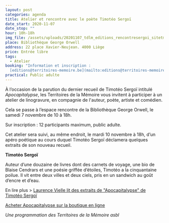 ```yaml
---
layout: post
categories: agenda
title: Atelier et rencontre avec le poète Timotéo Sergoï
date_start: 2020-11-07
date_stop: ""
hour: 10h-18h
img_file: /assets/uploads/20201107_tdlm_editions_rencontresergoi_sitetm.jpg
place: Bibliothèque George Orwell
address: 22 place Xavier-Neujean. 4000 Liège
price: Entrée libre
tags:
  - Atelier
booking: "Information et inscription :
  [editions@territoires-memoire.be](mailto:editions@territoires-memoire.be)"
practical: Public adulte
---
```

À l’occasion de la parution du dernier recueil de Timotéo Sergoï intitulé *Apocapitalypse*, les Territoires de la Mémoire vous invitent à participer à un atelier de linogravure, en compagnie de l'auteur, poète, artiste et comédien.

Cela se passe à l’espace rencontre de la Bibliothèque George Orwell, le samedi 7 novembre de 10 à 18h.

Sur inscription : 12 participants maximum, public adulte.

Cet atelier sera suivi, au même endroit, le mardi 10 novembre à 18h, d’un apéro poétique au cours duquel Timotéo Sergoï déclamera quelques extraits de son nouveau recueil.

**Timotéo Sergoï**

Auteur d’une douzaine de livres dont des carnets de voyage, une bio de Blaise Cendrars et une poésie griffée d’étoiles, Timotéo a la cinquantaine poilue. Il vit entre deux villes et deux ciels, pris en un sandwich au goût d’encre et d’eau.

En lire plus > [Laurence Vielle lit des extraits de "Apocapitalypse" de Timotéo Sergoï](https://www.rtbf.be/musiq3/emissions/detail_laurence-vielle-lit-la-poesie/accueil/article_laurence-vielle-lit-des-extraits-de-apocapitalypse-de-timoteo-sergoi?id=10491757&programId=16664)

[Acheter Apocapitalypse sur la boutique en ligne ](https://boutique.territoires-memoire.be/fr/nos-livres/49-apocapitalypse.html)

*Une programmation des Territoires de la Mémoire asbl*